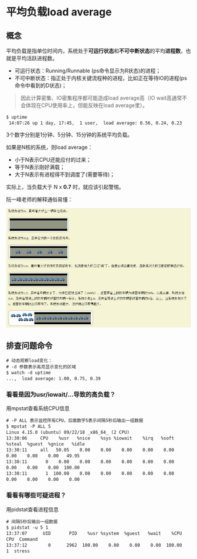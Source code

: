 # 平均负载load average

## 概念

平均负载是指单位时间内，系统处于**可运行状态**和**不可中断状态**的平均**进程数**，也就是平均活跃进程数。

- 可运行状态：Running/Runnable (ps命令显示为R状态)的进程；
- 不可中断状态：指正处于内核关键流程种的进程，比如正在等待IO的进程(ps命令中看到的D状态)；

> 因此计算密集、IO密集程序都可能造成load average高（IO wait高通常不会体现在CPU使用率上，但能反映在load average里）。

```
$ uptime
 14:07:26 up 1 day, 17:45,  1 user,  load average: 0.56, 0.24, 0.23
```

3个数字分别是1分钟、5分钟、15分钟的系统平均负载。

如果是N核的系统，则load average：
- 小于N表示CPU还能应付的过来；
- 等于N表示刚好满载；
- 大于N表示有进程得不到调度了(需要等待)；

实际上，当负载大于 N x **0.7** 时，就应该引起警惕。

阮一峰老师的解释通俗易懂：

![image](https://raw.githubusercontent.com/ingangi/blog/master/img/load_av.jpg)

## 排查问题命令

```
# 动态观察load变化：
# -d 参数表示高亮显示变化的区域
$ watch -d uptime
...,  load average: 1.00, 0.75, 0.39
```

### 看看是因为usr/iowait/...导致的高负载？
用mpstat查看系统CPU信息
```
# -P ALL 表示监控所有CPU，后面数字5表示间隔5秒后输出一组数据
$ mpstat -P ALL 5
Linux 4.15.0 (ubuntu) 09/22/18 _x86_64_ (2 CPU)
13:30:06     CPU    %usr   %nice    %sys %iowait    %irq   %soft  %steal  %guest  %gnice   %idle
13:30:11     all   50.05    0.00    0.00    0.00    0.00    0.00    0.00    0.00    0.00   49.95
13:30:11       0    0.00    0.00    0.00    0.00    0.00    0.00    0.00    0.00    0.00  100.00
13:30:11       1  100.00    0.00    0.00    0.00    0.00    0.00    0.00    0.00    0.00    0.00
```

### 看看有哪些可疑进程？
用pidstat查看进程信息
```
# 间隔5秒后输出一组数据
$ pidstat -u 5 1
13:37:07      UID       PID    %usr %system  %guest   %wait    %CPU   CPU  Command
13:37:12        0      2962  100.00    0.00    0.00    0.00  100.00     1  stress
```